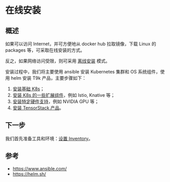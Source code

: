 # 在线安装

## 概述

如果可以访问 Internet，并可方便地从 docker hub 拉取镜像，下载 Linux 的 packages 等，可采取在线安装的方式。

反之，如果网络访问受限，则可采用 [离线安装](../offline/index.md) 模式。

安装过程中，我们将主要使用 ansible 安装 Kubernetes 集群和 OS 系统组件，使用 helm 安装 T9k 产品，主要步骤如下：

1. [安装基础 K8s](./k8s-index.md)；
1. [安装 K8s 的一些扩展组件](./k8s-components/index.md)，例如 Istio, Knative 等；
1. [安装特定硬件支持](./hardware.md)，例如 NVIDIA GPU 等；
2. [安装 TensorStack 产品](./products/index.md)。

## 下一步

我们首先准备工具和环境：[设置 Inventory](./prepare-inventory.md)。

## 参考

- <https://www.ansible.com/>
- <https://helm.sh/>
